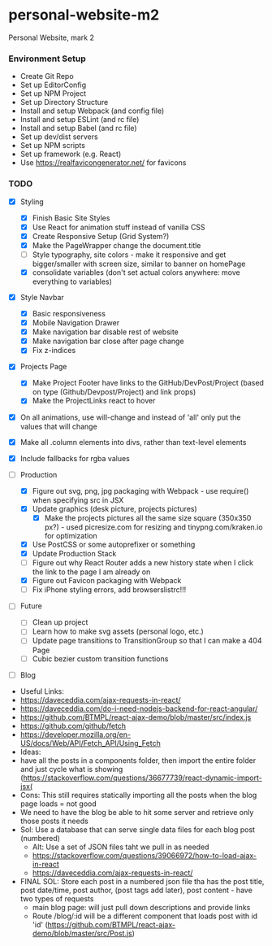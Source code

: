# personal-website-m2
Personal Website, mark 2

### Environment Setup
- Create Git Repo
- Set up EditorConfig
- Set up NPM Project
- Set up Directory Structure
- Install and setup Webpack (and config file)
- Install and setup ESLint (and rc file)
- Install and setup Babel (and rc file)
- Set up dev/dist servers
- Set up NPM scripts
- Set up framework (e.g. React)
- Use https://realfavicongenerator.net/ for favicons

### TODO
- [x] Styling
  - [x] Finish Basic Site Styles
  - [x] Use React for animation stuff instead of vanilla CSS
  - [x] Create Responsive Setup (Grid System?)
  - [x] Make the PageWrapper change the document.title
  - [ ] Style typography, site colors - make it responsive and get bigger/smaller with screen size, similar to banner on homePage
  - [x] consolidate variables (don't set actual colors anywhere: move everything to variables)
- [x] Style Navbar
    - [x] Basic responsiveness
    - [x] Mobile Navigation Drawer
    - [x] Make navigation bar disable rest of website
    - [x] Make navigation bar close after page change
    - [x] Fix z-indices
- [x] Projects Page
  - [x] Make Project Footer have links to the GitHub/DevPost/Project (based on type (Github/Devpost/Project) and link props)
  - [x] Make the ProjectLinks react to hover
- [x] On all animations, use will-change and instead of 'all' only put the values that will change
- [x] Make all .column elements into divs, rather than text-level elements
- [x] Include fallbacks for rgba values

- [ ] Production
  - [x] Figure out svg, png, jpg packaging with Webpack - use require() when specifying src in JSX
  - [x] Update graphics (desk picture, projects pictures)
    - [x] Make the projects pictures all the same size square (350x350 px?) - used picresize.com for resizing and tinypng.com/kraken.io for optimization
  - [x] Use PostCSS or some autoprefixer or something
  - [x] Update Production Stack
  - [ ] Figure out why React Router adds a new history state when I click the link to the page I am already on
  - [x] Figure out Favicon packaging with Webpack
  - [ ] Fix iPhone styling errors, add browserslistrc!!!
- [ ] Future
  - [ ] Clean up project
  - [ ] Learn how to make svg assets (personal logo, etc.)
  - [ ] Update page transitions to TransitionGroup so that I can make a 404 Page
  - [ ] Cubic bezier custom transition functions

- [ ] Blog
 - Useful Links:
  - https://daveceddia.com/ajax-requests-in-react/
  - https://daveceddia.com/do-i-need-nodejs-backend-for-react-angular/
  - https://github.com/BTMPL/react-ajax-demo/blob/master/src/index.js
  - https://github.com/github/fetch
  - https://developer.mozilla.org/en-US/docs/Web/API/Fetch_API/Using_Fetch
 - Ideas:
  - have all the posts in a components folder, then import the entire folder and just cycle what is showing (https://stackoverflow.com/questions/36677739/react-dynamic-import-jsx(
   - Cons: This still requires statically importing all the posts when the blog page loads = not good
  - We need to have the blog be able to hit some server and retrieve only those posts it needs
   - Sol: Use a database that can serve single data files for each blog post (numbered)
     - Alt: Use a set of JSON files taht we pull in as needed
     - https://stackoverflow.com/questions/39066972/how-to-load-ajax-in-react
     - https://daveceddia.com/ajax-requests-in-react/
   - FINAL SOL: Store each post in a numbered json file tha has the post title, post date/time, post author, (post tags add later), post content
    - have two types of requests
     - main blog page: will just pull down descriptions and provide links
     - Route /blog/:id will be a different component that loads post with id 'id' (https://github.com/BTMPL/react-ajax-demo/blob/master/src/Post.js)
